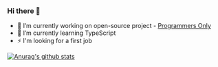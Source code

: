 ### Hi there 👋
- 🔭 I’m currently working on open-source project - [Programmers Only](https://github.com/Programmers-Only-Group)
- 🌱 I’m currently learning TypeScript
- ⚡ I'm looking for a first job

[![Anurag's github stats](https://github-readme-stats.vercel.app/api?username=TomaszKorenberg)](https://github.com/anuraghazra/github-readme-stats)


<!--
**TomaszKorenberg/TomaszKorenberg** is a ✨ _special_ ✨ repository because its `README.md` (this file) appears on your GitHub profile.

Here are some ideas to get you started:

- 🔭 I’m currently working on ...
- 🌱 I’m currently learning ...
- 👯 I’m looking to collaborate on ...
- 🤔 I’m looking for help with ...
- 💬 Ask me about ...
- 📫 How to reach me: ...
- 😄 Pronouns: ...
- ⚡ Fun fact: ...
-->
